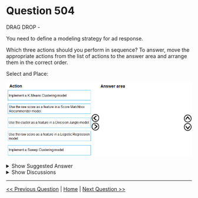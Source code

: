 # Question 504

DRAG DROP -

You need to define a modeling strategy for ad response.

Which three actions should you perform in sequence? To answer, move the appropriate actions from the list of actions to the answer area and arrange them in the correct order.

Select and Place:

![Question Image](../images/q504_q_0033000001.png)

<details>
  <summary>Show Suggested Answer</summary>

<img src="../images/q504_ans_0_0033000002.png" alt="Answer Image"><br>

<p>Step 1: Implement a K-Means Clustering model</p>
<p>Step 2: Use the cluster as a feature in a Decision jungle model.</p>
<p>Decision jungles are non-parametric models, which can represent non-linear decision boundaries.</p>
<p>Step 3: Use the raw score as a feature in a Score Matchbox Recommender model</p>
<p>The goal of creating a recommendation system is to recommend one or more &quot;items&quot; to &quot;users&quot; of the system. Examples of an item could be a movie, restaurant, book, or song. A user could be a person, group of persons, or other entity with item preferences.</p>
<p>Scenario:</p>
<p>Ad response rated declined.</p>
<p>Ad response models must be trained at the beginning of each event and applied during the sporting event.</p>
<p>Market segmentation models must optimize for similar ad response history.</p>
<p>Ad response models must support non-linear boundaries of features.</p>
<p>Reference:</p>
<p>https://docs.microsoft.com/en-us/azure/machine-learning/studio-module-reference/multiclass-decision-jungle https://docs.microsoft.com/en-us/azure/machine-learning/studio-module-reference/score-matchbox-recommender</p>

</details>

<details>
  <summary>Show Discussions</summary>

<blockquote><p><strong>phdykd</strong> <code>(Sun 25 Aug 2024 06:37)</code> - <em>Upvotes: 2</em></p><p>The three actions to perform in sequence for defining a modeling strategy for ad response are as follows:

Implement a K-Means clustering model
Use the cluster as a feature in a decision jungle model
Use the raw score as a feature in a logistic regression model
Therefore, the correct order of actions is A, C, and D.</p></blockquote>

<blockquote><p><strong>ning</strong> <code>(Sun 17 Dec 2023 13:03)</code> - <em>Upvotes: 1</em></p><p>No idea, guess the answer is OK, thought process ...
K-means --&gt; we do not what will come, so clustering ...
Need a score as input for recommendation --&gt; Tree Forest Regression --&gt; Whatever score indicates what action we should take ????</p></blockquote>
<blockquote><p><strong>ning</strong> <code>(Mon 18 Dec 2023 14:35)</code> - <em>Upvotes: 1</em></p><p>On a second thought, it might not be the case, this is very confusing ...
Response rate is just response vs no response, no it is binary classification ...
Also, it mentioned the distribution of features for training and production data are different ...
So my bet is :
1. sweep clustering
2. Tree forest
3. Logistic regression</p></blockquote>
<blockquote><p><strong>jackreacher</strong> <code>(Mon 23 May 2022 04:11)</code> - <em>Upvotes: 1</em></p><p>Is there anybody who can explain this? Thanks</p></blockquote>
<blockquote><p><strong>Indranee</strong> <code>(Wed 20 Jul 2022 08:57)</code> - <em>Upvotes: 26</em></p><p>This question is challenging. The answer looks right.

1. The ad response model needs to support &#x27;non-linear decision boundaries&#x27;. This is supported by the decision jungle model. So now we have the decision jungle model as one of the three steps.
2. The decision jungle model uses K-means clusters as inputs, so K-Means comes before the decision jungle model. K-means clustering can be used to identify &#x27;market/customer segments&#x27;.
3. There remains a third step either before K-means or after decision jungle model. The ad response model needs to be &#x27;applied during the event&#x27;. It does seem that a recommender model is the more appropriate choice to apply onto the live dataset and serve recommendations during the event. And the recommender model would logically be at the last step.
4. So the overall flow seems to be identifying market/customer segments using KMeans -&gt; Non-linear decisions using Decision Jungle (frankly I still wonder how this model fits in the end-to-end flow) -&gt; serve recommendations using the recommender model.</p></blockquote>

</details>

---

[<< Previous Question](question_503.md) | [Home](../index.md) | [Next Question >>](question_505.md)

